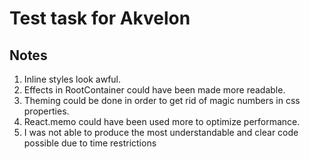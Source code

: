 # Test task for Akvelon
## Notes
1. Inline styles look awful.
2. Effects in RootContainer could have been made more readable.
3. Theming could be done in order to get rid of magic numbers in css properties.
4. React.memo could have been used more to optimize performance.
5. I was not able to produce the most understandable and clear code possible due to time restrictions
